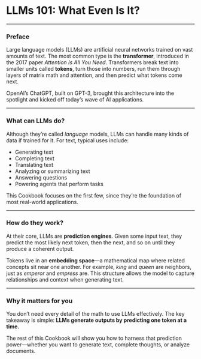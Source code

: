 # LLMs 101: What Even Is It?
---
### Preface

Large language models (LLMs) are artificial neural networks trained on vast amounts of text. The most common type is the **transformer**, introduced in the 2017 paper _Attention Is All You Need_. Transformers break text into smaller units called **tokens**, turn those into numbers, run them through layers of matrix math and attention, and then predict what tokens come next.

OpenAI’s ChatGPT, built on GPT-3, brought this architecture into the spotlight and kicked off today’s wave of AI applications.

---
### What can LLMs do?

Although they’re called _language_ models, LLMs can handle many kinds of data if trained for it. For text, typical uses include:

- Generating text    
- Completing text
- Translating text
- Analyzing or summarizing text
- Answering questions
- Powering agents that perform tasks

This Cookbook focuses on the first few, since they’re the foundation of most real-world applications.

---
### How do they work?

At their core, LLMs are **prediction engines**. Given some input text, they predict the most likely next token, then the next, and so on until they produce a coherent output.

Tokens live in an **embedding space**—a mathematical map where related concepts sit near one another. For example, _king_ and _queen_ are neighbors, just as _emperor_ and _empress_ are. This structure allows the model to capture relationships and context when generating text.

---
### **Why it matters for you**

You don’t need every detail of the math to use LLMs effectively. The key takeaway is simple:
**LLMs generate outputs by predicting one token at a time.**

The rest of this Cookbook will show you how to harness that prediction power—whether you want to generate text, complete thoughts, or analyze documents.